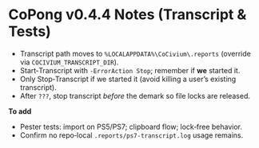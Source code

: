 # CoPong v0.4.4 Notes (Transcript & Tests)

- Transcript path moves to `%LOCALAPPDATA%\CoCivium\.reports` (override via `COCIVIUM_TRANSCRIPT_DIR`).
- Start‑Transcript with `-ErrorAction Stop`; remember if **we** started it.
- Only Stop‑Transcript if we started it (avoid killing a user’s existing transcript).
- After `???`, stop transcript *before* the demark so file locks are released.

**To add**
- Pester tests: import on PS5/PS7; clipboard flow; lock‑free behavior.
- Confirm no repo‑local `.reports/ps7-transcript.log` usage remains.

